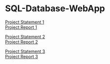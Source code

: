 # SQL-Database-WebApp
[Project Statement 1](e1/enunciado1.pdf)\
[Project Report 1](e1/entrega-bd-01-44.pdf)

[Project Statement 2](e2/enunciado2.pdf)\
[Project Report 2](e2/report.pdf)

[Project Statement 3](e3/enunciado3.pdf)\
[Project Report 3](e3/44-relatorio.pdf)
